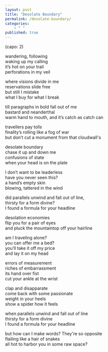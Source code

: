 ```yaml
---
layout: post
title: "Desolate Boundary"
permalink: /desolate-boundary/
categories: 
    - " "
published: true
---
```


(capo: 2)

wandering, following  
waking up my calling  
it’s hot on your trail  
perforations in my veil  
  
where visions divide in me  
reservations slide free  
but still I mistake  
what I buy for what I break  
  
till paragraphs in bold fall out of me  
bastard and neanderthal  
warm hand to mouth, and it’s catch as catch can  
  
travellers pay tolls  
finality’s rolling like a fog of war  
but don’t cut a monument from that cloudwall's  
  
desolate boundary  
chase it up and down me  
confusions of state  
when your head is on the plate  
  
I don’t want to be leaderless  
have you never seen this?  
a hand’s empty skin  
blowing, tattered in the wind  
  
did parallels unwind and fall out of line,  
thirsty for a form divine?  
I found a formula for your headline  
  
desolation economies  
flip you for a pair of eyes  
and pluck the mountaintop off your hairline  
  
am I traveling alone?  
you can offer me a bed?  
you’ll take it off my price  
and lay it on my head  
  
errors of measurement  
riches of embarrassment  
its hand over fist  
cut your ankle at the wrist  
  
clap and disapparate  
come back with some passionate  
weight in your heels  
show a spider how it feels  
  
when parallels unwind and fall out of line  
thirsty for a form divine  
I found a formula for your headline  
  
but how can I make words? They're so opposite  
flailing like a hair of snakes  
all hot to harbor you in some raw space?  
